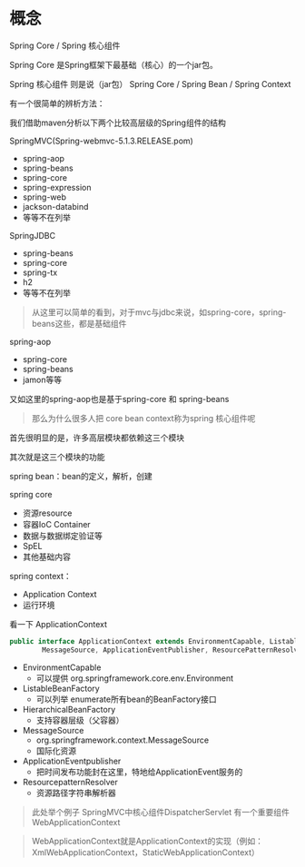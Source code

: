 # 概念

Spring Core / Spring 核心组件

Spring Core 是Spring框架下最基础（核心）的一个jar包。

Spring 核心组件 则是说（jar包） Spring Core / Spring Bean / Spring Context

有一个很简单的辨析方法：

我们借助maven分析以下两个比较高层级的Spring组件的结构

SpringMVC(Spring-webmvc-5.1.3.RELEASE.pom)
  - spring-aop
  - spring-beans
  - spring-core
  - spring-expression
  - spring-web
  - jackson-databind
  - 等等不在列举

SpringJDBC
  - spring-beans
  - spring-core
  - spring-tx
  - h2
  - 等等不在列举

> 从这里可以简单的看到，对于mvc与jdbc来说，如spring-core，spring-beans这些，都是基础组件

spring-aop
  - spring-core
  - spring-beans
  - jamon等等

又如这里的spring-aop也是基于spring-core 和 spring-beans

>那么为什么很多人把 core bean context称为spring 核心组件呢

首先很明显的是，许多高层模块都依赖这三个模块

其次就是这三个模块的功能

spring bean：bean的定义，解析，创建

spring core
  - 资源resource
  - 容器IoC Container
  - 数据与数据绑定验证等
  - SpEL
  - 其他基础内容

spring context： 
  - Application Context
  - 运行环境

看一下 ApplicationContext
```java
public interface ApplicationContext extends EnvironmentCapable, ListableBeanFactory, HierarchicalBeanFactory,
		MessageSource, ApplicationEventPublisher, ResourcePatternResolver 
```
- EnvironmentCapable 
  - 可以提供 org.springframework.core.env.Environment
- ListableBeanFactory
  - 可以列举 enumerate所有bean的BeanFactory接口
- HierarchicalBeanFactory
  - 支持容器层级（父容器）
- MessageSource
  - org.springframework.context.MessageSource
  - 国际化资源 
- ApplicationEventpublisher
  - 把时间发布功能封在这里，特地给ApplicationEvent服务的
- ResourcepatternResolver
  - 资源路径字符串解析器

> 此处举个例子 SpringMVC中核心组件DispatcherServlet 有一个重要组件 WebApplicationContext

> WebApplicationContext就是ApplicationContext的实现（例如：XmlWebApplicationContext，StaticWebApplicationContext）